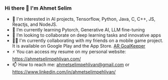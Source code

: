### Hi there 👋 I'm Ahmet Selim
- 🔭 I'm interested in AI projects, Tensorflow, Python, Java, C, C++, JS, Reactjs, and NodeJS.
- 🌱 I’m currently learning Pytorch, Generative AI, LLM fine-tuning
- 👯 I’m looking to collaborate on deep learning tasks and innovative apps
- 👨‍💻 I'm currently collaborating with my friends on a mobile game project. It is available on Google Play and the App Store.
  <a href="https://play.google.com/store/apps/details?id=com.HyperactiveGames.GoalKeeper&pli=1"> AR GoalKeeper</a>
- ⚡ You can access my resume on my personal website: https://ahmetselimpehlivan.com/
- 📫 How to reach me: ahmetselimpehlivan@gmail.com or https://www.linkedin.com/in/ahmetselimpehlivan/
